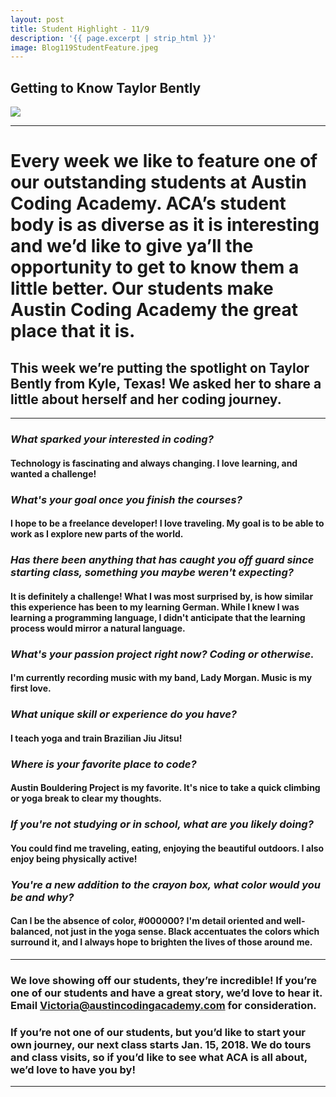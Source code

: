 ```yaml
---
layout: post
title: Student Highlight - 11/9
description: '{{ page.excerpt | strip_html }}'
image: Blog119StudentFeature.jpeg
---
```

## Getting to Know Taylor Bently

<div class="col-sm-12">
  <img class="img-responsive" src="/assets/images/Blog119StudentFeature.jpeg"/>
</div>

---

# Every week we like to feature one of our outstanding students at Austin Coding Academy. ACA’s student body is as diverse as it is interesting and we’d like to give ya’ll the opportunity to get to know them a little better. Our students make Austin Coding Academy the great place that it is.

## This week we’re putting the spotlight on Taylor Bently from Kyle, Texas! We asked her to share a little about herself and her coding journey.

---

### *What sparked your interested in coding?*

#### Technology is fascinating and always changing. I love learning, and wanted a challenge! 



### *What's your goal once you finish the courses?* 

#### I hope to be a freelance developer! I love traveling. My goal is to be able to work as I explore new parts of the world. 



### *Has there been anything that has caught you off guard since starting class, something you maybe weren't expecting?*

#### It is definitely a challenge! What I was most surprised by, is how similar this experience has been to my learning German. While I knew I was learning a programming language, I didn't anticipate that the learning process would mirror a natural language. 



### *What's your passion project right now? Coding or otherwise.*

#### I'm currently recording music with my band, Lady Morgan. Music is my first love. 



### *What unique skill or experience do you have?*

#### I teach yoga and train Brazilian Jiu Jitsu! 



### *Where is your favorite place to code?*

#### Austin Bouldering Project is my favorite. It's nice to take a quick climbing or yoga break to clear my thoughts.  



### *If you're not studying or in school, what are you likely doing?*

#### You could find me traveling, eating, enjoying the beautiful outdoors. I also enjoy being physically active! 



### *You're a new addition to the crayon box, what color would you be and why?*

#### Can I be the absence of color, #000000? I'm detail oriented and well-balanced, not just in the yoga sense. Black accentuates the colors which surround it, and I always hope to brighten the lives of those around me. 


---

### We love showing off our students, they’re incredible! If you’re one of our students and have a great story, we’d love to hear it. Email Victoria@austincodingacademy.com for consideration. 

### If you’re not one of our students, but you’d like to start your own journey, our next class starts Jan. 15, 2018. We do tours and class visits, so if you’d like to see what ACA is all about, we’d love to have you by! 

---
